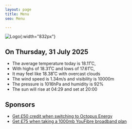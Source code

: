 ```yaml
---
layout: page
title: Menu
seo: Menu

---
```


![Logo](/images/logo.jpg){:width="832px"}

<!-- weather_marker starts -->
## On Thursday, 31 July 2025

- The average temperature today is 18.11˚C,
- With highs of 18.31˚C and lows of 17.61˚C,
- It may feel like 18.38˚C with overcast clouds
- The wind speed is 1.34m/s and visibility is 10000m
- The pressure is 1016hPa and humidity is 92%
- The sun will rise at 04:29 and set at 20:00

<!-- weather_marker ends -->

## Sponsors

- [Get £50 credit when switching to Octopus Energy](https://bit.ly/3oD1nnS)
- [Get £75 when taking a 1000mb YouFibre broadband plan](https://aklam.io/91zWhU?)
